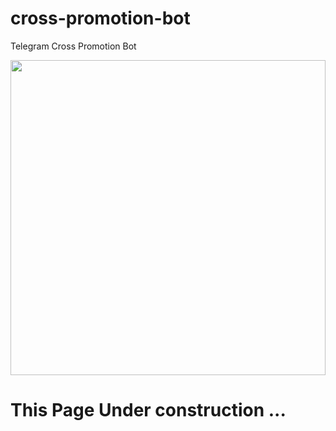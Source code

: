 # cross-promotion-bot
Telegram Cross Promotion Bot

<div style="width:100%;height:0;padding-bottom:100%;position:relative;">
  <img src="https://giphy.com/embed/itjMBVM4Nlzk5UOPgL" width="100%" height="100%" style="position:absolute" frameBorder="0" class="giphy-embed">
    
  </iframe
    ></div>

# This Page Under construction ... 
